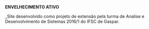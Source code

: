 **ENVELHECIMENTO ATIVO**

_Site desenvolvido como projeto de extensão pela turma de Analise e Desenvolvimento de Sistemas 2016/1 do IFSC de Gaspar.



